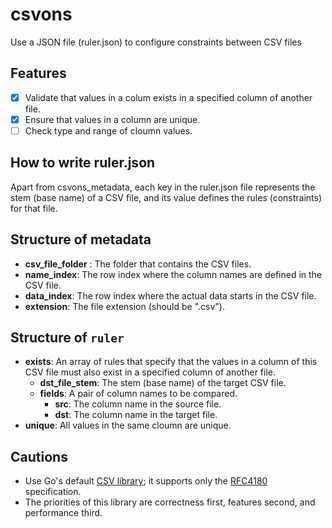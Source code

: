 # csvons

Use a JSON file (ruler.json) to configure constraints between CSV files

## Features

- [x] Validate that values in a colum exists in a specified column of another file.
- [x] Ensure that values in a column are unique.
- [ ] Check type and range of cloumn values.

## How to write ruler.json

Apart from csvons_metadata, each key in the ruler.json file represents the stem (base name) of a CSV file, and its value defines the rules (constraints) for that file.

## Structure of metadata

- **csv_file_folder** : The folder that contains the CSV files.
- **name_index**: The row index where the column names are defined in the CSV file.
- **data_index**: The row index where the actual data starts in the CSV file.
- **extension**: The file extension (should be ".csv").

## Structure of `ruler`

- **exists**: An array of rules that specify that the values in a column of this CSV file must also exist in a specified column of another file.
  - **dst_file_stem**: The stem (base name) of the target CSV file.
  - **fields**: A pair of column names to be compared.
    - **src**: The column name in the source file.
    - **dst**: The column name in the target file.
- **unique**: All values in the same cloumn are unique.

## Cautions

- Use Go's default [CSV library](https://pkg.go.dev/encoding/csv#pkg-overview); it supports only the [RFC4180](https://www.rfc-editor.org/rfc/rfc4180.html) specification.
- The priorities of this library are correctness first, features second, and performance third.
